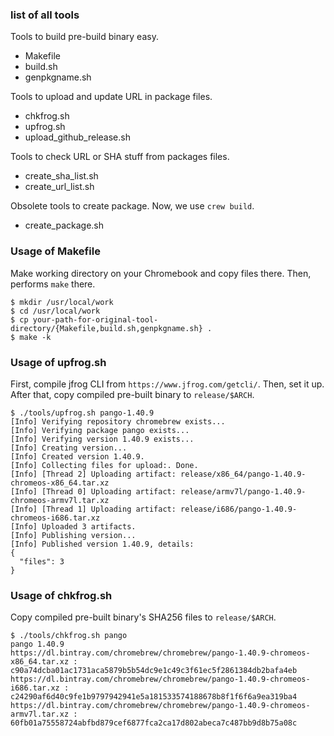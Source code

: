 ### list of all tools

Tools to build pre-build binary easy.

 - Makefile
 - build.sh
 - genpkgname.sh

Tools to upload and update URL in package files.

 - chkfrog.sh
 - upfrog.sh
 - upload_github_release.sh

Tools to check URL or SHA stuff from packages files.

 - create_sha_list.sh
 - create_url_list.sh

Obsolete tools to create package.  Now, we use `crew build`.

 - create_package.sh

### Usage of Makefile

Make working directory on your Chromebook and copy files there.
Then, performs `make` there.

```
$ mkdir /usr/local/work
$ cd /usr/local/work
$ cp your-path-for-original-tool-directory/{Makefile,build.sh,genpkgname.sh} .
$ make -k
```

### Usage of upfrog.sh

First, compile jfrog CLI from `https://www.jfrog.com/getcli/`.  Then, set it up.
After that, copy compiled pre-built binary to `release/$ARCH`.

```
$ ./tools/upfrog.sh pango-1.40.9
[Info] Verifying repository chromebrew exists...
[Info] Verifying package pango exists...
[Info] Verifying version 1.40.9 exists...
[Info] Creating version...
[Info] Created version 1.40.9.
[Info] Collecting files for upload:. Done.
[Info] [Thread 2] Uploading artifact: release/x86_64/pango-1.40.9-chromeos-x86_64.tar.xz
[Info] [Thread 0] Uploading artifact: release/armv7l/pango-1.40.9-chromeos-armv7l.tar.xz
[Info] [Thread 1] Uploading artifact: release/i686/pango-1.40.9-chromeos-i686.tar.xz
[Info] Uploaded 3 artifacts.
[Info] Publishing version...
[Info] Published version 1.40.9, details:
{
  "files": 3
}
```

### Usage of chkfrog.sh

Copy compiled pre-built binary's SHA256 files to `release/$ARCH`.

```
$ ./tools/chkfrog.sh pango
pango 1.40.9
https://dl.bintray.com/chromebrew/chromebrew/pango-1.40.9-chromeos-x86_64.tar.xz : c90a74dcba01ac1731aca5879b5b54dc9e1c49c3f61ec5f2861384db2bafa4eb
https://dl.bintray.com/chromebrew/chromebrew/pango-1.40.9-chromeos-i686.tar.xz : c24290af6d40c9fe1b9797942941e5a181533574188678b8f1f6f6a9ea319ba4
https://dl.bintray.com/chromebrew/chromebrew/pango-1.40.9-chromeos-armv7l.tar.xz : 60fb01a75558724abfbd879cef6877fca2ca17d802abeca7c487bb9d8b75a08c
```
